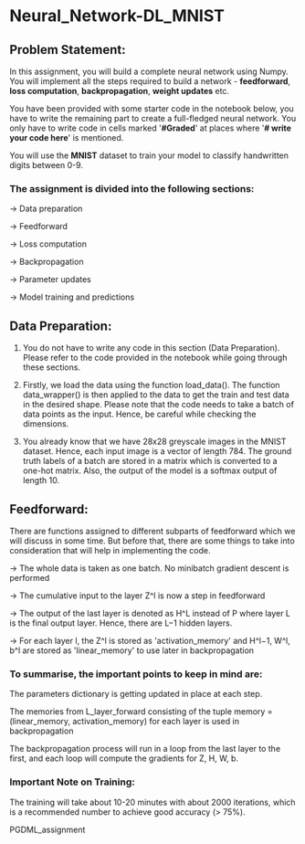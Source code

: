 # Neural_Network-DL_MNIST
## Problem Statement:
In this assignment, you will build a complete neural network using Numpy. You will implement all the steps required to build a network - __feedforward__, __loss computation__, __backpropagation__, __weight updates__ etc.

You have been provided with some starter code in the notebook below, you have to write the remaining part to create a full-fledged neural network. You only have to write code in cells marked '__#Graded__'  at places where '__# write your code here__'  is mentioned.

You will use the __MNIST__ dataset to train your model to classify handwritten digits between 0-9.

### The assignment is divided into the following sections:
-> Data preparation

-> Feedforward

-> Loss computation

-> Backpropagation

-> Parameter updates

-> Model training and predictions

## Data Preparation:
1. You do not have to write any code in this section (Data Preparation). Please refer to the code provided in the notebook while going through these sections.

2. Firstly, we load the data using the function load_data(). The function data_wrapper() is then applied to the data to get the train and test data in the desired shape. Please note that the code needs to take a batch of data points as the input. Hence, be careful while checking the dimensions.

3. You already know that we have 28x28 greyscale images in the MNIST dataset. Hence, each input image is a vector of length 784. The ground truth labels of a batch are stored in a matrix which is converted to a one-hot matrix. Also, the output of the model is a softmax output of length 10. 

## Feedforward:
There are functions assigned to different subparts of feedforward which we will discuss in some time. But before that, there are some things to take into consideration that will help in implementing the code.

-> The whole data is taken as one batch. No minibatch gradient descent is performed

-> The cumulative input to the layer Z^l is now a step in feedforward

-> The output of the last layer is denoted as H^L instead of P where layer L is the final output layer. Hence, there are L−1 hidden layers.

-> For each layer l, the Z^l is stored as 'activation_memory' and H^l−1, W^l, b^l are stored as 'linear_memory' to use later in backpropagation

### To summarise, the important points to keep in mind are:
The parameters dictionary is getting updated in place at each step.

The memories from L_layer_forward consisting of the tuple memory = (linear_memory, activation_memory) for each layer is used in backpropagation

The backpropagation process will run in a loop from the last layer to the first, and each loop will compute the gradients for Z, H, W, b.

### Important Note on Training:

The training will take about 10-20 minutes with about 2000 iterations, which is a recommended number to achieve good accuracy (> 75%).

PGDML_assignment
